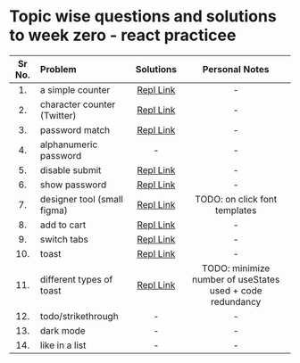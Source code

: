 # Topic wise questions and solutions to week zero - react practicee

| Sr No. | Problem                       | Solutions   |Personal Notes|
| :---:  | :---                          |    :----:   |    :----:   |
| 1.     | a simple counter              | [Repl Link](https://repl.it/@ApurvChimralwar/simple-counter) |      -      |
| 2.     | character counter (Twitter)   | [Repl Link](https://repl.it/@ApurvChimralwar/character-counter-twitter) |      -      |
| 3.     | password match                | [Repl Link](https://repl.it/@ApurvChimralwar/password-match-via-only-one-useState-call) |      -      |
| 4.     | alphanumeric password         |      -      |      -      |
| 5.     | disable submit                | [Repl Link](https://repl.it/@ApurvChimralwar/disable-submit-working-v2) |      -      |
| 6.     | show password                 | [Repl Link](https://repl.it/@ApurvChimralwar/show-password-v2) |      -      |
| 7.     | designer tool (small figma)   | [Repl Link](https://repl.it/@ApurvChimralwar/designer-tool-small-figma-app-v3) |      TODO: on click font templates|
| 8.     | add to cart                   | [Repl Link](https://repl.it/@ApurvChimralwar/add-to-cart-v4)  |      -      |
| 9.     | switch tabs                   | [Repl Link](https://repl.it/@ApurvChimralwar/switch-tabs-v1#src/App.jsx) |      -      |
| 10.    | toast                         | [Repl Link](https://repl.it/@ApurvChimralwar/toast-v1) |      -      |
| 11.    | different types of toast      | [Repl Link](https://repl.it/@ApurvChimralwar/toast-v2) | TODO: minimize number of useStates used + code redundancy |
| 12.    | todo/strikethrough            |      -      |      -      |
| 13.    | dark mode                     |      -      |      -      |
| 14.    | like in a list                |      -      |      -      |


